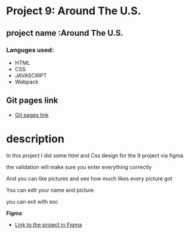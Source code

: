# Project 9: Around The U.S.

## project name :Around The U.S.

### Languges used:

 - HTML  
 - CSS
 - JAVASCRIPT
 - Webpack
 
 ## Git pages link

- [Git pages link](https://romans1995.github.io/web_project_4/)

# description

<p>In this project I did some html and Css design for the 9 project via figma</p>
<p>the validation will make sure you enter everything correctly </p>
<p>And you can like pictures and see how much likes every picture got </p>
<p>You can edit your name and picture </p>
<p>you can exit with esc </p>


**Figma**

- [Link to the project in Figma](https://www.figma.com/file/m79HxYeZpOXRw0Tz2eZGOV/Sprint-5%3A-Around-The-U.S.-%7C-desktop-%2B-mobile?node-id=0%3A1)
